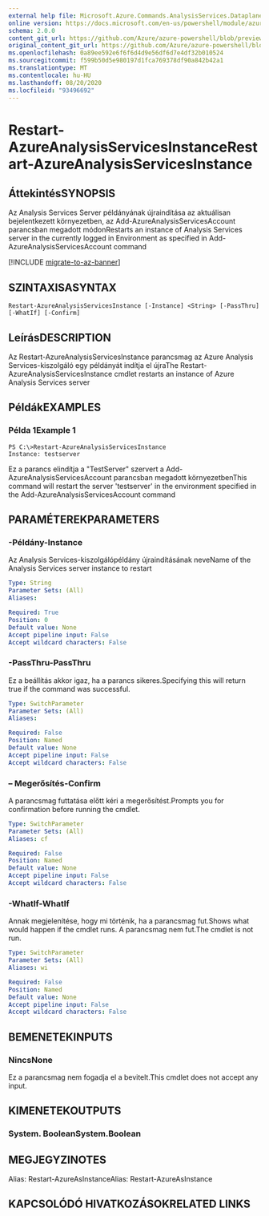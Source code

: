 ```yaml
---
external help file: Microsoft.Azure.Commands.AnalysisServices.Dataplane.dll-Help.xml
online version: https://docs.microsoft.com/en-us/powershell/module/azurerm.analysisservices/restart-azureanalysisservicesinstance
schema: 2.0.0
content_git_url: https://github.com/Azure/azure-powershell/blob/preview/src/ResourceManager/AnalysisServices/Commands.AnalysisServices.Dataplane/help/Restart-AzureAnalysisServicesInstance.md
original_content_git_url: https://github.com/Azure/azure-powershell/blob/preview/src/ResourceManager/AnalysisServices/Commands.AnalysisServices.Dataplane/help/Restart-AzureAnalysisServicesInstance.md
ms.openlocfilehash: 0a89ee592e6f6f6d4d9e56df6d7e4df32b010524
ms.sourcegitcommit: f599b50d5e980197d1fca769378df90a842b42a1
ms.translationtype: MT
ms.contentlocale: hu-HU
ms.lasthandoff: 08/20/2020
ms.locfileid: "93496692"
---
```

# <span data-ttu-id="66950-101">Restart-AzureAnalysisServicesInstance</span><span class="sxs-lookup"><span data-stu-id="66950-101">Restart-AzureAnalysisServicesInstance</span></span>

## <span data-ttu-id="66950-102">Áttekintés</span><span class="sxs-lookup"><span data-stu-id="66950-102">SYNOPSIS</span></span>
<span data-ttu-id="66950-103">Az Analysis Services Server példányának újraindítása az aktuálisan bejelentkezett környezetben, az Add-AzureAnalysisServicesAccount parancsban megadott módon</span><span class="sxs-lookup"><span data-stu-id="66950-103">Restarts an instance of Analysis Services server in the currently logged in Environment as specified in Add-AzureAnalysisServicesAccount command</span></span>

[!INCLUDE [migrate-to-az-banner](../../includes/migrate-to-az-banner.md)]

## <span data-ttu-id="66950-104">SZINTAXISA</span><span class="sxs-lookup"><span data-stu-id="66950-104">SYNTAX</span></span>

```
Restart-AzureAnalysisServicesInstance [-Instance] <String> [-PassThru] [-WhatIf] [-Confirm]
```

## <span data-ttu-id="66950-105">Leírás</span><span class="sxs-lookup"><span data-stu-id="66950-105">DESCRIPTION</span></span>
<span data-ttu-id="66950-106">Az Restart-AzureAnalysisServicesInstance parancsmag az Azure Analysis Services-kiszolgáló egy példányát indítja el újra</span><span class="sxs-lookup"><span data-stu-id="66950-106">The Restart-AzureAnalysisServicesInstance cmdlet restarts an instance of Azure Analysis Services server</span></span>

## <span data-ttu-id="66950-107">Példák</span><span class="sxs-lookup"><span data-stu-id="66950-107">EXAMPLES</span></span>

### <span data-ttu-id="66950-108">Példa 1</span><span class="sxs-lookup"><span data-stu-id="66950-108">Example 1</span></span>
```
PS C:\>Restart-AzureAnalysisServicesInstance
Instance: testserver
```

<span data-ttu-id="66950-109">Ez a parancs elindítja a "TestServer" szervert a Add-AzureAnalysisServicesAccount parancsban megadott környezetben</span><span class="sxs-lookup"><span data-stu-id="66950-109">This command will restart the server 'testserver' in the environment specified in the Add-AzureAnalysisServicesAccount command</span></span>

## <span data-ttu-id="66950-110">PARAMÉTEREK</span><span class="sxs-lookup"><span data-stu-id="66950-110">PARAMETERS</span></span>

### <span data-ttu-id="66950-111">-Példány</span><span class="sxs-lookup"><span data-stu-id="66950-111">-Instance</span></span>
<span data-ttu-id="66950-112">Az Analysis Services-kiszolgálópéldány újraindításának neve</span><span class="sxs-lookup"><span data-stu-id="66950-112">Name of the Analysis Services server instance to restart</span></span>

```yaml
Type: String
Parameter Sets: (All)
Aliases: 

Required: True
Position: 0
Default value: None
Accept pipeline input: False
Accept wildcard characters: False
```

### <span data-ttu-id="66950-113">-PassThru</span><span class="sxs-lookup"><span data-stu-id="66950-113">-PassThru</span></span>
<span data-ttu-id="66950-114">Ez a beállítás akkor igaz, ha a parancs sikeres.</span><span class="sxs-lookup"><span data-stu-id="66950-114">Specifying this will return true if the command was successful.</span></span>

```yaml
Type: SwitchParameter
Parameter Sets: (All)
Aliases: 

Required: False
Position: Named
Default value: None
Accept pipeline input: False
Accept wildcard characters: False
```

### <span data-ttu-id="66950-115">– Megerősítés</span><span class="sxs-lookup"><span data-stu-id="66950-115">-Confirm</span></span>
<span data-ttu-id="66950-116">A parancsmag futtatása előtt kéri a megerősítést.</span><span class="sxs-lookup"><span data-stu-id="66950-116">Prompts you for confirmation before running the cmdlet.</span></span>

```yaml
Type: SwitchParameter
Parameter Sets: (All)
Aliases: cf

Required: False
Position: Named
Default value: None
Accept pipeline input: False
Accept wildcard characters: False
```

### <span data-ttu-id="66950-117">-WhatIf</span><span class="sxs-lookup"><span data-stu-id="66950-117">-WhatIf</span></span>
<span data-ttu-id="66950-118">Annak megjelenítése, hogy mi történik, ha a parancsmag fut.</span><span class="sxs-lookup"><span data-stu-id="66950-118">Shows what would happen if the cmdlet runs.</span></span>
<span data-ttu-id="66950-119">A parancsmag nem fut.</span><span class="sxs-lookup"><span data-stu-id="66950-119">The cmdlet is not run.</span></span>

```yaml
Type: SwitchParameter
Parameter Sets: (All)
Aliases: wi

Required: False
Position: Named
Default value: None
Accept pipeline input: False
Accept wildcard characters: False
```

## <span data-ttu-id="66950-120">BEMENETEK</span><span class="sxs-lookup"><span data-stu-id="66950-120">INPUTS</span></span>

### <span data-ttu-id="66950-121">Nincs</span><span class="sxs-lookup"><span data-stu-id="66950-121">None</span></span>
<span data-ttu-id="66950-122">Ez a parancsmag nem fogadja el a bevitelt.</span><span class="sxs-lookup"><span data-stu-id="66950-122">This cmdlet does not accept any input.</span></span>

## <span data-ttu-id="66950-123">KIMENETEK</span><span class="sxs-lookup"><span data-stu-id="66950-123">OUTPUTS</span></span>

### <span data-ttu-id="66950-124">System. Boolean</span><span class="sxs-lookup"><span data-stu-id="66950-124">System.Boolean</span></span>

## <span data-ttu-id="66950-125">MEGJEGYZI</span><span class="sxs-lookup"><span data-stu-id="66950-125">NOTES</span></span>
<span data-ttu-id="66950-126">Alias: Restart-AzureAsInstance</span><span class="sxs-lookup"><span data-stu-id="66950-126">Alias: Restart-AzureAsInstance</span></span>

## <span data-ttu-id="66950-127">KAPCSOLÓDÓ HIVATKOZÁSOK</span><span class="sxs-lookup"><span data-stu-id="66950-127">RELATED LINKS</span></span>

